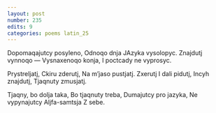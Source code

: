 ```yaml
---
layout: post
number: 235
edits: 9
categories: poems latin_25
---
```


Dopomaqajutcy posyleno,
Odnoqo dnja
JAzyka vysolopyc.
Znajdutj vynnoqo —
Vysnaxenoqo konja,
I poctcady ne vyprosyc.

Prystreljatj,
Ckiru zderutj,
Na mʼjaso pustjatj.
Zxerutj
I dali pidutj,
Incyh znajdutj,
Tjaqnuty zmusjatj.

Tjaqny, bo dolja taka,
Bo tjaqnuty treba,
Dumajutcy pro jazyka,
Ne vypynajutcy 
Aljfa-samtsja
Z sebe.
